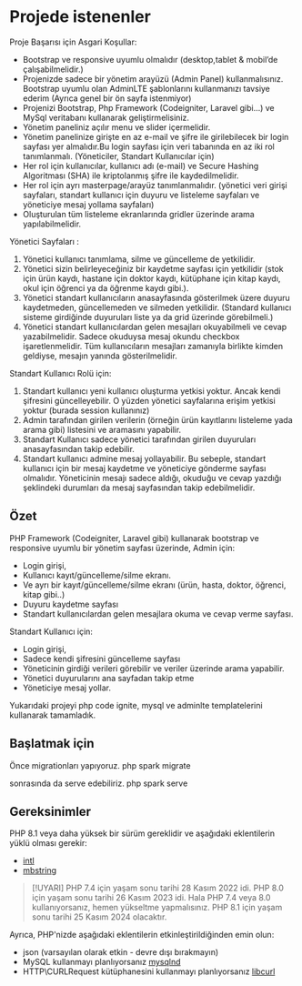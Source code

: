 # Projede istenenler

Proje Başarısı için Asgari Koşullar:
- Bootstrap ve responsive uyumlu olmalıdır (desktop,tablet & mobil’de çalışabilmelidir.)
- Projenizde sadece bir yönetim arayüzü (Admin Panel) kullanmalısınız. Bootstrap uyumlu olan AdminLTE şablonlarını kullanmanızı tavsiye ederim (Ayrıca genel bir ön sayfa istenmiyor)
- Projenizi Bootstrap, Php Framework (Codeigniter, Laravel gibi…) ve MySql veritabanı kullanarak geliştirmelisiniz.
- Yönetim paneliniz açılır menu ve slider içermelidir.
- Yönetim panelinize girişte en az e-mail ve şifre ile girilebilecek bir login sayfası yer almalıdır.Bu login sayfası için veri tabanında en az iki rol tanımlanmalı. (Yöneticiler, Standart Kullanıcılar için)
- Her rol için kullanıcılar, kullanıcı adı (e-mail) ve Secure Hashing Algoritması (SHA) ile kriptolanmış şifre ile kaydedilmelidir.
- Her rol için ayrı masterpage/arayüz tanımlanmalıdır. (yönetici veri girişi sayfaları, standart kullanıcı için duyuru ve listeleme sayfaları ve yöneticiye mesaj yollama sayfaları)
- Oluşturulan tüm listeleme ekranlarında gridler üzerinde arama yapılabilmelidir.

Yönetici Sayfaları :
1. Yönetici kullanıcı tanımlama, silme ve güncelleme de yetkilidir.
2. Yönetici sizin belirleyeceğiniz bir kaydetme sayfası için yetkilidir (stok için ürün kaydı, hastane için doktor kaydı, kütüphane için kitap kaydı, okul için öğrenci ya da öğrenme kaydı gibi.).
3. Yönetici standart kullanıcıların anasayfasında gösterilmek üzere duyuru kaydetmeden, güncellemeden ve silmeden yetkilidir. (Standard kullanıcı sisteme girdiğinde duyuruları liste ya da grid üzerinde görebilmeli.)
4. Yönetici standart kullanıcılardan gelen mesajları okuyabilmeli ve cevap yazabilmelidir. Sadece okuduysa mesaj okundu checkbox işaretlenmelidir. Tüm kullanıcıların mesajları zamanıyla birlikte kimden geldiyse, mesajın yanında gösterilmelidir.

Standart Kullanıcı Rolü için:
1. Standart kullanıcı yeni kullanıcı oluşturma yetkisi yoktur. Ancak kendi şifresini güncelleyebilir. O yüzden yönetici sayfalarına erişim yetkisi yoktur (burada session kullanınız)
2. Admin tarafından girilen verilerin (örneğin ürün kayıtlarını listeleme yada arama gibi) listesini ve aramasını yapabilir.
3. Standart Kullanıcı sadece yönetici tarafından girilen duyuruları anasayfasından takip edebilir. 
4. Standart kullanıcı admine mesaj yollayabilir. Bu sebeple, standart kullanıcı için bir mesaj kaydetme ve yöneticiye gönderme sayfası olmalıdır. Yöneticinin mesajı sadece aldığı, okuduğu ve cevap yazdığı şeklindeki durumları da mesaj sayfasından takip edebilmelidir.

## Özet
PHP Framework (Codeigniter, Laravel gibi) kullanarak bootstrap ve responsive uyumlu bir yönetim sayfası üzerinde, 
Admin için:
- Login girişi, 
- Kullanıcı kayıt/güncelleme/silme ekranı.
- Ve ayrı bir kayıt/güncelleme/silme ekranı (ürün, hasta, doktor, öğrenci, kitap gibi..)
- Duyuru kaydetme sayfası
- Standart kullanıcılardan gelen mesajlara okuma ve cevap verme sayfası.

Standart Kullanıcı için:
- Login girişi, 
- Sadece kendi şifresini güncelleme sayfası
- Yöneticinin girdiği verileri görebilir ve veriler üzerinde arama yapabilir.
- Yönetici duyurularını ana sayfadan takip etme
- Yöneticiye mesaj yollar.

Yukarıdaki projeyi php code ignite, mysql ve adminlte templatelerini kullanarak tamamladık.

## Başlatmak için
Önce migrationları yapıyoruz.
php spark migrate

sonrasında da serve edebiliriz.
php spark serve

## Gereksinimler

PHP 8.1 veya daha yüksek bir sürüm gereklidir ve aşağıdaki eklentilerin yüklü olması gerekir:

- [intl](http://php.net/manual/en/intl.requirements.php)
- [mbstring](http://php.net/manual/en/mbstring.installation.php)

> [!UYARI]
> PHP 7.4 için yaşam sonu tarihi 28 Kasım 2022 idi.
> PHP 8.0 için yaşam sonu tarihi 26 Kasım 2023 idi.
> Hala PHP 7.4 veya 8.0 kullanıyorsanız, hemen yükseltme yapmalısınız.
> PHP 8.1 için yaşam sonu tarihi 25 Kasım 2024 olacaktır.

Ayrıca, PHP'nizde aşağıdaki eklentilerin etkinleştirildiğinden emin olun:

- json (varsayılan olarak etkin - devre dışı bırakmayın)
- MySQL kullanmayı planlıyorsanız [mysqlnd](http://php.net/manual/en/mysqlnd.install.php)
- HTTP\CURLRequest kütüphanesini kullanmayı planlıyorsanız [libcurl](http://php.net/manual/en/curl.requirements.php)

